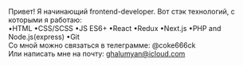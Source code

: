Привет! Я начинающий frontend-developer. Вот стэк технологий, с которыми я работаю:  
•HTML •CSS/SCSS •JS ES6+ •React •Redux •Next.js •PHP and Node.js(express) •Git  
Cо мной можно связаться в телеграмме: @coke666ck  
Или написать мне на почту: ghalumyan@icloud.com  	

